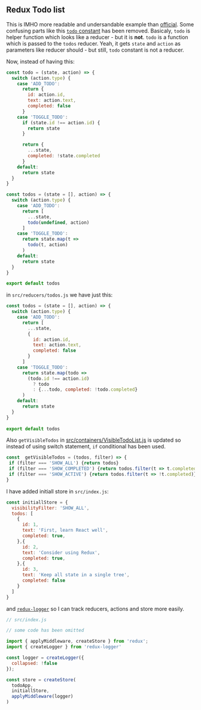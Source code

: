 ## Redux Todo list

This is IMHO more readable and undersandable example than [official](https://github.com/reactjs/redux/tree/master/examples/todos). Some confusing parts like this [`todo` constant](https://github.com/reactjs/redux/blob/master/examples/todos/src/reducers/todos.js#L1-L21) has been removed. Basicaly, `todo` is helper function which looks like a reducer - but it is **not**. `todo` is a function which is passed to the `todos` reducer. Yeah, it gets `state` and `action` as parameters like reducer should - but still, `todo` constant is not a reducer.

Now, instead of having this:
```js
const todo = (state, action) => {
  switch (action.type) {
    case 'ADD_TODO':
      return {
        id: action.id,
        text: action.text,
        completed: false
      }
    case 'TOGGLE_TODO':
      if (state.id !== action.id) {
        return state
      }

      return {
        ...state,
        completed: !state.completed
      }
    default:
      return state
  }
}

const todos = (state = [], action) => {
  switch (action.type) {
    case 'ADD_TODO':
      return [
        ...state,
        todo(undefined, action)
      ]
    case 'TOGGLE_TODO':
      return state.map(t =>
        todo(t, action)
      )
    default:
      return state
  }
}

export default todos
```
in `src/reducers/todos.js` we have just this:

```js
const todos = (state = [], action) => {
  switch (action.type) {
    case 'ADD_TODO':
      return [
        ...state,
        {
          id: action.id,
          text: action.text,
          completed: false
        }
      ]
    case 'TOGGLE_TODO':
      return state.map(todo => 
        (todo.id !== action.id) 
          ? todo 
          : {...todo, completed: !todo.completed}
      )
    default:
      return state
  }
}
 
export default todos
```
Also `getVisibleTodos` in [src/containers/VisibleTodoList.js](https://github.com/reactjs/redux/blob/master/examples/todos/src/containers/VisibleTodoList.js#L5-L16) is updated so instead of using switch statement, `if` conditional has been used.
```js
const  getVisibleTodos = (todos, filter) => {
 if (filter === 'SHOW_ALL') {return todos} 
 if (filter === 'SHOW_COMPLETED') {return todos.filter(t => t.completed)} 
 if (filter === 'SHOW_ACTIVE') {return todos.filter(t => !t.completed)}
}
```


I have added initiall store in `src/index.js`:
```js
const initiallStore = {
  visibilityFilter: 'SHOW_ALL',
  todos: [
    { 
      id: 1,
      text: 'First, learn React well',
      completed: true,
    },{ 
      id: 2,
      text: 'Consider using Redux',
      completed: true,
    },{
      id: 3,
      text: 'Keep all state in a single tree',
      completed: false
    }
  ]
}
```


 and [`redux-logger`](https://github.com/evgenyrodionov/redux-logger) so I can track reducers, actions and store more easily.
```js
// src/index.js

// some code has been omitted

import { applyMiddleware, createStore } from 'redux';
import { createLogger } from 'redux-logger'

const logger = createLogger({ 
  collapsed: !false
});

const store = createStore(
  todoApp,
  initiallStore,
  applyMiddleware(logger)
)
```

